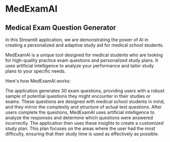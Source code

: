 # MedExamAI

## Medical Exam Question Generator

In this Streamlit application, we are demonstrating the power of AI in creating a personalized and adaptive study aid for medical school students.

MedExamAI is a unique tool designed for medical students who are looking for high-quality practice exam questions and personalized study plans. It uses artificial intelligence to analyze your performance and tailor study plans to your specific needs.

Here's how MedExamAI works:

The application generates 30 exam questions, providing users with a robust sample of potential questions they might encounter in their studies or exams.
These questions are designed with medical school students in mind, and they mirror the complexity and structure of actual test questions.
After users complete the questions, MedExamAI uses artificial intelligence to analyze the responses and determine which questions were answered incorrectly.
The application then uses these insights to create a customized study plan. This plan focuses on the areas where the user had the most difficulty, ensuring that their study time is used as effectively as possible.
